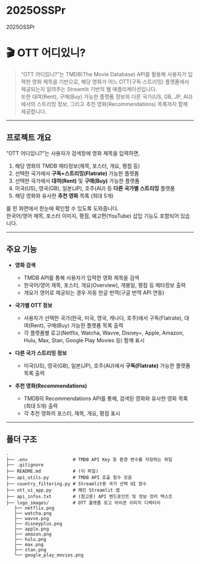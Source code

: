 # 2025OSSPr
2025OSSPr
# 🎬 OTT 어디있니?

> “OTT 어디있니?”는 TMDB(The Movie Database) API를 활용해 사용자가 입력한 영화 제목을 기반으로, 해당 영화가 어느 OTT(구독·스트리밍) 플랫폼에서 제공되는지 알려주는 Streamlit  기반의 웹 애플리케이션입니다.  
> 또한 대여(Rent), 구매(Buy) 가능한 플랫폼 정보와 다른 국가(US, GB, JP, AU)에서의 스트리밍 정보, 그리고 추천 영화(Recommendations) 목록까지 함께 제공합니다.

---

## 프로젝트 개요

“OTT 어디있니?”는 사용자가 검색창에 영화 제목을 입력하면,  
1. 해당 영화의 TMDB 메타정보(제목, 포스터, 개요, 평점 등)  
2. 선택한 국가에서 **구독+스트리밍(Flatrate)** 가능한 플랫폼  
3. 선택한 국가에서 **대여(Rent)** 및 **구매(Buy)** 가능한 플랫폼  
4. 미국(US), 영국(GB), 일본(JP), 호주(AU) 등 **다른 국가별 스트리밍** 플랫폼  
5. 해당 영화와 유사한 **추천 영화** 목록 (최대 5개)  

를 한 화면에서 한눈에 확인할 수 있도록 도와줍니다.  
한국어/영어 제목, 포스터 이미지, 평점, 예고편(YouTube) 삽입 기능도 포함되어 있습니다.

---

## 주요 기능

- **영화 검색**  
  - TMDB API를 통해 사용자가 입력한 영화 제목을 검색  
  - 한국어/영어 제목, 포스터, 개요(Overview), 개봉일, 평점 등 메타정보 출력  
  - 개요가 영어로 제공되는 경우 자동 한글 번역(구글 번역 API 연동)  

- **국가별 OTT 정보**  
  - 사용자가 선택한 국가(한국, 미국, 영국, 캐나다, 호주)에서 구독(Flatrate), 대여(Rent), 구매(Buy) 가능한 플랫폼 목록 출력  
  - 각 플랫폼별 로고(Netflix, Watcha, Wavve, Disney+, Apple, Amazon, Hulu, Max, Stan, Google Play Movies 등) 함께 표시  

- **다른 국가 스트리밍 정보**  
  - 미국(US), 영국(GB), 일본(JP), 호주(AU)에서 **구독(Flatrate)** 가능한 플랫폼 목록 출력  

- **추천 영화(Recommendations)**  
  - TMDB의 Recommendations API를 통해, 검색된 영화와 유사한 영화 목록(최대 5개) 출력  
  - 각 추천 영화의 포스터, 제목, 개요, 평점 표시  

---

## 폴더 구조

```text
.
├── .env                 # TMDB API Key 등 환경 변수를 저장하는 파일
├── .gitignore
├── README.md            # (이 파일)
├── api_utils.py         # TMDB API 호출 함수 모음
├── country_filtering.py # Streamlit용 국가 선택 UI 함수
├── ott_ui_app.py        # 메인 Streamlit 앱
├── api_infos.txt        # (참고용) API 엔드포인트 및 정보 정리 텍스트
├── logo_images/         # OTT 플랫폼 로고 아이콘 이미지 디렉터리
   ├── netflix.png
   ├── watcha.png
   ├── wavve.png
   ├── disneyplus.png
   ├── apple.png
   ├── amazon.png
   ├── hulu.png
   ├── max.png
   ├── stan.png
   └── google_play_movies.png

